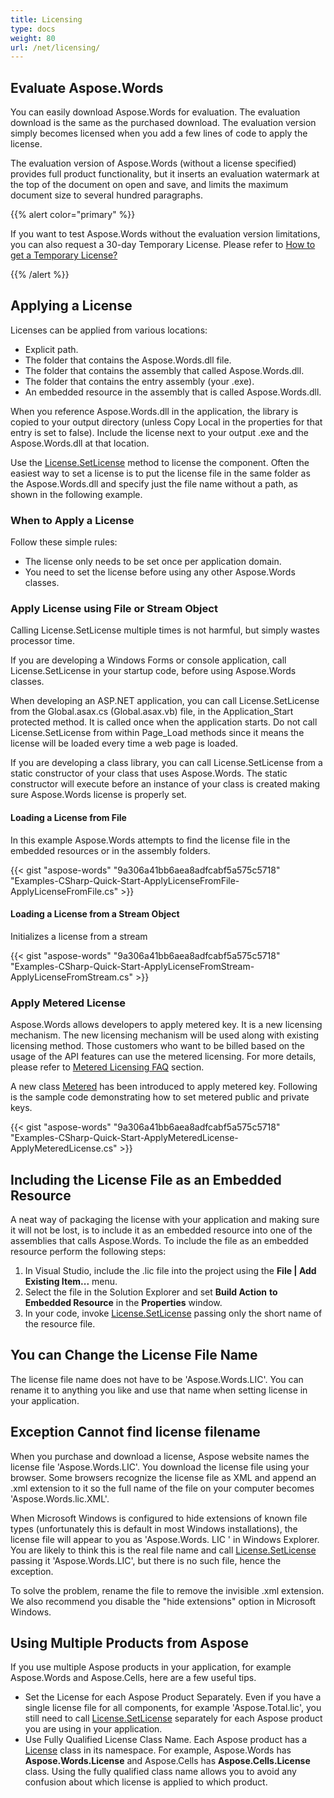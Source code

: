 ```yaml
---
title: Licensing
type: docs
weight: 80
url: /net/licensing/
---
```


## Evaluate Aspose.Words

You can easily download Aspose.Words for evaluation. The evaluation download is the same as the purchased download. The evaluation version simply becomes licensed when you add a few lines of code to apply the license.

The evaluation version of Aspose.Words (without a license specified) provides full product functionality, but it inserts an evaluation watermark at the top of the document on open and save, and limits the maximum document size to several hundred paragraphs.

{{% alert color="primary" %}} 

If you want to test Aspose.Words without the evaluation version limitations, you can also request a 30-day Temporary License. Please refer to [How to get a Temporary License?](https://purchase.aspose.com/temporary-license)

{{% /alert %}} 

## Applying a License

Licenses can be applied from various locations:

- Explicit path.
- The folder that contains the Aspose.Words.dll file.
- The folder that contains the assembly that called Aspose.Words.dll.
- The folder that contains the entry assembly (your .exe).
- An embedded resource in the assembly that is called Aspose.Words.dll.

When you reference Aspose.Words.dll in the application, the library is copied to your output directory (unless Copy Local in the properties for that entry is set to false). Include the license next to your output .exe and the Aspose.Words.dll at that location.

Use the [License.SetLicense](https://apireference.aspose.com/net/words/aspose.words/license/methods/setlicense/index) method to license the component. Often the easiest way to set a license is to put the license file in the same folder as the Aspose.Words.dll and specify just the file name without a path, as shown in the following example.

### When to Apply a License

Follow these simple rules:

- The license only needs to be set once per application domain.
- You need to set the license before using any other Aspose.Words classes.

### Apply License using File or Stream Object

Calling License.SetLicense multiple times is not harmful, but simply wastes processor time.

If you are developing a Windows Forms or console application, call License.SetLicense in your startup code, before using Aspose.Words classes.

When developing an ASP.NET application, you can call License.SetLicense from the Global.asax.cs (Global.asax.vb) file, in the Application_Start protected method. It is called once when the application starts. Do not call License.SetLicense from within Page_Load methods since it means the license will be loaded every time a web page is loaded.

If you are developing a class library, you can call License.SetLicense from a static constructor of your class that uses Aspose.Words. The static constructor will execute before an instance of your class is created making sure Aspose.Words license is properly set.

#### Loading a License from File

In this example Aspose.Words attempts to find the license file in the embedded resources or in the assembly folders.

{{< gist "aspose-words" "9a306a41bb6aea8adfcabf5a575c5718" "Examples-CSharp-Quick-Start-ApplyLicenseFromFile-ApplyLicenseFromFile.cs" >}}


#### Loading a License from a Stream Object

Initializes a license from a stream

{{< gist "aspose-words" "9a306a41bb6aea8adfcabf5a575c5718" "Examples-CSharp-Quick-Start-ApplyLicenseFromStream-ApplyLicenseFromStream.cs" >}}

### Apply Metered License

Aspose.Words allows developers to apply metered key. It is a new licensing mechanism. The new licensing mechanism will be used along with existing licensing method. Those customers who want to be billed based on the usage of the API features can use the metered licensing. For more details, please refer to [Metered Licensing FAQ](https://purchase.aspose.com/faqs/licensing/metered) section.

A new class [Metered](https://apireference.aspose.com/net/words/aspose.words/metered) has been introduced to apply metered key. Following is the sample code demonstrating how to set metered public and private keys.

{{< gist "aspose-words" "9a306a41bb6aea8adfcabf5a575c5718" "Examples-CSharp-Quick-Start-ApplyMeteredLicense-ApplyMeteredLicense.cs" >}}

## Including the License File as an Embedded Resource

A neat way of packaging the license with your application and making sure it will not be lost, is to include it as an embedded resource into one of the assemblies that calls Aspose.Words. To include the file as an embedded resource perform the following steps:

1. In Visual Studio, include the .lic file into the project using the **File | Add Existing Item...** menu.
1. Select the file in the Solution Explorer and set **Build Action** **to Embedded Resource** in the **Properties** window.
1. In your code, invoke [License.SetLicense](https://apireference.aspose.com/net/words/aspose.words/license/methods/setlicense/index) passing only the short name of the resource file.

## You can Change the License File Name

The license file name does not have to be 'Aspose.Words.LIC'. You can rename it to anything you like and use that name when setting license in your application.

## Exception Cannot find license filename

When you purchase and download a license, Aspose website names the license file 'Aspose.Words.LIC'. You download the license file using your browser. Some browsers recognize the license file as XML and append an .xml extension to it so the full name of the file on your computer becomes 'Aspose.Words.lic.XML'.

When Microsoft Windows is configured to hide extensions of known file types (unfortunately this is default in most Windows installations), the license file will appear to you as 'Aspose.Words. LIC ' in Windows Explorer. You are likely to think this is the real file name and call [License.SetLicense](https://apireference.aspose.com/net/words/aspose.words/license/methods/setlicense/index) passing it 'Aspose.Words.LIC', but there is no such file, hence the exception.

To solve the problem, rename the file to remove the invisible .xml extension. We also recommend you disable the "hide extensions" option in Microsoft Windows.

## Using Multiple Products from Aspose

If you use multiple Aspose products in your application, for example Aspose.Words and Aspose.Cells, here are a few useful tips.

- Set the License for each Aspose Product Separately. Even if you have a single license file for all components, for example 'Aspose.Total.lic', you still need to call [License.SetLicense](https://apireference.aspose.com/net/words/aspose.words/license/methods/setlicense/index) separately for each Aspose product you are using in your application.
- Use Fully Qualified License Class Name. Each Aspose product has a [License](https://apireference.aspose.com/net/words/aspose.words/license) class in its namespace. For example, Aspose.Words has **Aspose.Words.License** and Aspose.Cells has **Aspose.Cells.License** class. Using the fully qualified class name allows you to avoid any confusion about which license is applied to which product.
